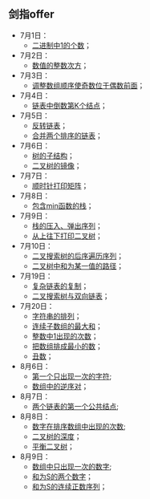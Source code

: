 ## 剑指offer
* 7月1日：
  * [二进制中1的个数](https://github.com/Kewei0323/Codes/blob/master/CodingInterviews/%E4%BA%8C%E8%BF%9B%E5%88%B6%E4%B8%AD1%E7%9A%84%E4%B8%AA%E6%95%B0.cpp)；
* 7月2日：
  * [数值的整数次方](https://github.com/Kewei0323/Codes/blob/master/CodingInterviews/%E6%95%B0%E5%80%BC%E7%9A%84%E6%95%B4%E6%95%B0%E6%AC%A1%E6%96%B9.cpp)；
* 7月3日：
  * [调整数组顺序使奇数位于偶数前面](https://github.com/Kewei0323/Codes/blob/master/CodingInterviews/%E6%95%B0%E7%BB%84%E4%B8%AD%E5%A5%87%E5%89%8D%E5%81%B6%E5%90%8E.cpp)；
* 7月4日：
  * [链表中倒数第K个结点](https://github.com/Kewei0323/Codes/blob/master/CodingInterviews/%E9%93%BE%E8%A1%A8%E5%80%92%E6%95%B0%E7%AC%ACk%E4%B8%AA%E7%BB%93%E7%82%B9.cpp)；
* 7月5日：
  * [反转链表](https://github.com/Kewei0323/Codes/blob/master/CodingInterviews/%E5%8F%8D%E8%BD%AC%E9%93%BE%E8%A1%A8.cpp)；
  * [合并两个排序的链表](https://github.com/Kewei0323/Codes/blob/master/CodingInterviews/%E5%90%88%E5%B9%B6%E4%B8%A4%E4%B8%AA%E6%8E%92%E5%BA%8F%E7%9A%84%E9%93%BE%E8%A1%A8.cpp)；
* 7月6日：
  * [树的子结构](https://github.com/Kewei0323/Codes/blob/master/CodingInterviews/%E6%A0%91%E7%9A%84%E5%AD%90%E7%BB%93%E6%9E%84.cpp)；
  * [二叉树的镜像](https://github.com/Kewei0323/Codes/blob/master/CodingInterviews/%E4%BA%8C%E5%8F%89%E6%A0%91%E7%9A%84%E9%95%9C%E5%83%8F.cpp)；
* 7月7日：
  * [顺时针打印矩阵](https://github.com/Kewei0323/Codes/blob/master/CodingInterviews/%E9%A1%BA%E6%97%B6%E9%92%88%E6%89%93%E5%8D%B0%E7%9F%A9%E9%98%B5.cpp)；
* 7月8日：
  * [包含min函数的栈](https://github.com/Kewei0323/Codes/blob/master/CodingInterviews/%E5%8C%85%E5%90%ABmin%E5%87%BD%E6%95%B0%E7%9A%84%E6%A0%88.cpp)；
* 7月9日：
  * [栈的压入、弹出序列](https://github.com/Kewei0323/Codes/blob/master/CodingInterviews/%E6%A0%88%E7%9A%84%E5%8E%8B%E5%85%A5%E3%80%81%E5%BC%B9%E5%87%BA%E5%BA%8F%E5%88%97.cpp)；
  * [从上往下打印二叉树](https://github.com/Kewei0323/Codes/blob/master/CodingInterviews/12.%20%E4%BB%8E%E4%B8%8A%E5%BE%80%E4%B8%8B%E6%89%93%E5%8D%B0%E4%BA%8C%E5%8F%89%E6%A0%91.cpp)；
* 7月10日：
  * [二叉搜索树的后序遍历序列](https://github.com/Kewei0323/Codes/blob/master/CodingInterviews/13.%20%E4%BA%8C%E5%8F%89%E6%90%9C%E7%B4%A2%E6%A0%91%E7%9A%84%E5%90%8E%E5%BA%8F%E9%81%8D%E5%8E%86%E5%BA%8F%E5%88%97.cpp)；
  * [二叉树中和为某一值的路径](https://github.com/Kewei0323/Codes/blob/master/CodingInterviews/14.%20%E4%BA%8C%E5%8F%89%E6%A0%91%E4%B8%AD%E5%92%8C%E4%B8%BA%E6%9F%90%E4%B8%80%E5%80%BC%E7%9A%84%E8%B7%AF%E5%BE%84.cpp)；
* 7月19日：
  * [复杂链表的复制](https://github.com/Kewei0323/Codes/blob/master/CodingInterviews/15.%20%E5%A4%8D%E6%9D%82%E9%93%BE%E8%A1%A8%E7%9A%84%E5%A4%8D%E5%88%B6.cpp)；
  * [二叉搜索树与双向链表](https://github.com/Kewei0323/Codes/blob/master/CodingInterviews/16.%20%E4%BA%8C%E5%8F%89%E6%90%9C%E7%B4%A2%E6%A0%91%E4%B8%8E%E5%8F%8C%E5%90%91%E9%93%BE%E8%A1%A8.cpp)；
* 7月20日：
  * [字符串的排列](https://github.com/Kewei0323/Codes/blob/master/CodingInterviews/17.%20%E5%AD%97%E7%AC%A6%E4%B8%B2%E7%9A%84%E6%8E%92%E5%88%97.cpp)；
  * [连续子数组的最大和](https://github.com/Kewei0323/Codes/blob/master/CodingInterviews/18.%20%E8%BF%9E%E7%BB%AD%E5%AD%90%E6%95%B0%E7%BB%84%E7%9A%84%E6%9C%80%E5%A4%A7%E5%92%8C.cpp)；
  * [整数中1出现的次数](https://github.com/Kewei0323/Codes/blob/master/CodingInterviews/19.%20%E6%95%B4%E6%95%B0%E4%B8%AD1%E5%87%BA%E7%8E%B0%E7%9A%84%E6%AC%A1%E6%95%B0.cpp)；
  * [把数组排成最小的数](https://github.com/Kewei0323/Codes/blob/master/CodingInterviews/20.%20%E6%8A%8A%E6%95%B0%E7%BB%84%E6%8E%92%E6%88%90%E6%9C%80%E5%B0%8F%E7%9A%84%E6%95%B0.cpp)；
  * [丑数](https://github.com/Kewei0323/Codes/blob/master/CodingInterviews/21.%20%E4%B8%91%E6%95%B0.cpp)；
* 8月6日：
  * [第一个只出现一次的字符](https://github.com/Kewei0323/Codes/blob/master/CodingInterviews/22.%20%E7%AC%AC%E4%B8%80%E4%B8%AA%E5%8F%AA%E5%87%BA%E7%8E%B0%E4%B8%80%E6%AC%A1%E7%9A%84%E5%AD%97%E7%AC%A6.cpp);
  * [数组中的逆序对](https://github.com/Kewei0323/Codes/blob/master/CodingInterviews/23.%20%E6%95%B0%E7%BB%84%E4%B8%AD%E7%9A%84%E9%80%86%E5%BA%8F%E5%AF%B9.cpp)；
* 8月7日：
  * [两个链表的第一个公共结点](https://github.com/Kewei0323/Codes/blob/master/CodingInterviews/24.%20%E4%B8%A4%E4%B8%AA%E9%93%BE%E8%A1%A8%E7%9A%84%E7%AC%AC%E4%B8%80%E4%B8%AA%E5%85%AC%E5%85%B1%E7%BB%93%E7%82%B9.cpp);
* 8月8日：
  * [数字在排序数组中出现的次数](https://github.com/Kewei0323/Codes/blob/master/CodingInterviews/25.%20%E6%95%B0%E5%AD%97%E5%9C%A8%E6%8E%92%E5%BA%8F%E6%95%B0%E7%BB%84%E4%B8%AD%E5%87%BA%E7%8E%B0%E7%9A%84%E6%AC%A1%E6%95%B0.cpp);
  * [二叉树的深度](https://github.com/Kewei0323/Codes/blob/master/CodingInterviews/26.%20%E4%BA%8C%E5%8F%89%E6%A0%91%E7%9A%84%E6%B7%B1%E5%BA%A6.cpp)；
  * [平衡二叉树](https://github.com/Kewei0323/Codes/blob/master/CodingInterviews/27.%20%E5%B9%B3%E8%A1%A1%E4%BA%8C%E5%8F%89%E6%A0%91.cpp)；
* 8月9日：
  * [数组中只出现一次的数字](https://github.com/Kewei0323/Codes/blob/master/CodingInterviews/28.%20%E6%95%B0%E7%BB%84%E4%B8%AD%E5%8F%AA%E5%87%BA%E7%8E%B0%E4%B8%80%E6%AC%A1%E7%9A%84%E6%95%B0%E5%AD%97.cpp);
  * [和为S的两个数字](https://github.com/Kewei0323/Codes/blob/master/CodingInterviews/29.%20%E5%92%8C%E4%B8%BAS%E7%9A%84%E4%B8%A4%E4%B8%AA%E6%95%B0%E5%AD%97.cpp)；
  * [和为S的连续正数序列](https://github.com/Kewei0323/Codes/blob/master/CodingInterviews/30.%20%E5%92%8C%E4%B8%BAS%E7%9A%84%E8%BF%9E%E7%BB%AD%E6%AD%A3%E6%95%B0%E5%BA%8F%E5%88%97.cpp)；
  
